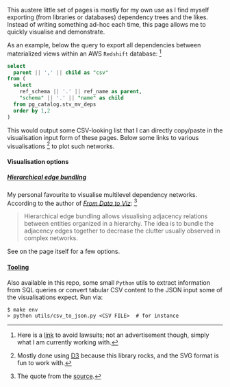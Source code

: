 This austere little set of pages is mostly for my own use as I find myself exporting
(from libraries or databases) dependency trees and the likes. Instead of writing
something ad-hoc each time, this page allows me to quickly visualise and demonstrate.

As an example, below the query to export all dependencies between materialized views
within an AWS `Redshift` database: [^1]

```sql
select
  parent || ',' || child as "csv"
from (
  select
    ref_schema || '.' || ref_name as parent,
    "schema" || '.' || "name" as child
  from pg_catalog.stv_mv_deps
  order by 1,2
)
```

This would output some CSV-looking list that I can directly copy/paste in the
visualisation input form of these pages. Below some links to various visualisations [^2]
to plot such networks.

#### Visualisation options

##### [Hierarchical edge bundling](/hierarchical-edge-bundling)

My personal favourite to visualise multilevel dependency networks. According to the
author of [_From Data to Viz_](https://www.data-to-viz.com/): [^3]

> Hierarchical edge bundling allows visualising adjacency relations between entities
> organized in a hierarchy. The idea is to bundle the adjacency edges together to
> decrease the clutter usually observed in complex networks.

See on the page itself for a few options.

#### [Tooling](/utils)

Also available in this repo, some small `Python` utils to extract information from SQL
queries or convert tabular CSV content to the JSON input some of the visualisations
expect. Run via:

```shell
$ make env
> python utils/csv_to_json.py <CSV FILE>  # for instance
```

[^1]: Here is a [link](https://aws.amazon.com/redshift/) to avoid lawsuits; not an
      advertisement though, simply what I am currently working with.
[^2]: Mostly done using [D3](https://d3js.org/) because this library rocks, and the SVG
      format is fun to work with.
[^3]: The quote from the [source](https://www.data-to-viz.com/graph/edge_bundling.html).
